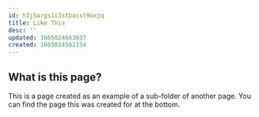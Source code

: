 ```yaml
---
id: h3j5args1i3stbaist9oxjq
title: Like This
desc: ''
updated: 1665024663037
created: 1665024562154
---
```

## What is this page?
This is a page created as an example of a sub-folder of another page. You can find the page this was created for at the bottom.